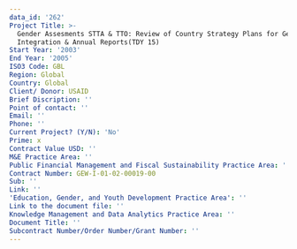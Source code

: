 ```yaml
---
data_id: '262'
Project Title: >-
  Gender Assesments STTA & TTO: Review of Country Strategy Plans for Gender
  Integration & Annual Reports(TDY 15)
Start Year: '2003'
End Year: '2005'
ISO3 Code: GBL
Region: Global
Country: Global
Client/ Donor: USAID
Brief Discription: ''
Point of contact: ''
Email: ''
Phone: ''
Current Project? (Y/N): 'No'
Prime: x
Contract Value USD: ''
M&E Practice Area: ''
Public Financial Management and Fiscal Sustainability Practice Area: ''
Contract Number: GEW-I-01-02-00019-00
Sub: ''
Link: ''
'Education, Gender, and Youth Development Practice Area': ''
Link to the document file: ''
Knowledge Management and Data Analytics Practice Area: ''
Document Title: ''
Subcontract Number/Order Number/Grant Number: ''
---
```

